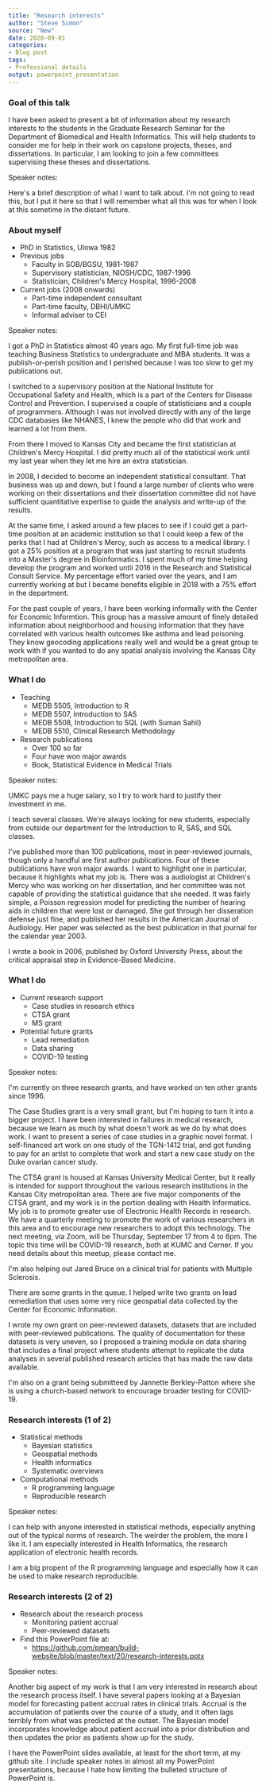 ```yaml
---
title: "Research interests"
author: "Steve Simon"
source: "New"
date: 2020-09-01
categories:
- Blog post
tags:
- Professional details
output: powerpoint_presentation
---
```


### Goal of this talk

I have been asked to present a bit of information about my research interests to the students in the Graduate Research Seminar for the Department of Biomedical and Health Informatics. This will help students to consider me for help in their work on capstone projects, theses, and dissertations. In particular, I am looking to join a few committees supervising these theses and dissertations.

<div class="notes">

Speaker notes:

Here's a brief description of what I want to talk about. I'm not going to read this, but I put it here so that I will remember what all this was for when I look at this sometime in the distant future.

</div>

### About myself
+ PhD in Statistics, UIowa 1982
+ Previous jobs
  + Faculty in SOB/BGSU, 1981-1987
  + Supervisory statistician, NIOSH/CDC, 1987-1996
  + Statistician, Children's Mercy Hospital, 1996-2008
+ Current jobs (2008 onwards)
  + Part-time independent consultant
  + Part-time faculty, DBHI/UMKC
  + Informal adviser to CEI

<div class="notes">

Speaker notes:

I got a PhD in Statistics almost 40 years ago. My first full-time job was teaching Business Statistics to undergraduate and MBA students. It was a publish-or-perish position and I perished because I was too slow to get my publications out.

I switched to a supervisory position at the National Institute for Occupational Safety and Health, which is a part of the Centers for Disease Control and Prevention. I supervised a couple of statisticians and a couple of programmers. Although I was not involved directly with any of the large CDC databases like NHANES, I knew the people who did that work and learned a lot from them.

From there I moved to Kansas City and became the first statistician at Children's Mercy Hospital. I did pretty much all of the statistical work until my last year when they let me hire an extra statistician.

In 2008, I decided to become an independent statistical consultant. That business was up and down, but I found a large number of clients who were working on their dissertations and their dissertation committee did not have sufficient quantitative expertise to guide the analysis and write-up of the results.

At the same time, I asked around a few places to see if I could get a part-time position at an academic institution so that I could keep a few of the perks that I had at Children's Mercy, such as access to a medical library. I got a 25% position at a program that was just starting to recruit students into a Master's degree in Bioinformatics. I spent much of my time helping develop the program and worked until 2016 in the Research and Statistical Consult Service. My percentage effort varied over the years, and I am currently working at but I became benefits eligible in 2018 with a 75% effort in the department.

For the past couple of years, I have been working informally with the Center for Economic Informtion. This group has a massive amount of finely detailed information about neighborhood and housing information that they have correlated with various health outcomes like asthma and lead poisoning. They know geocoding applications really well and would be a great group to work with if you wanted to do any spatial analysis involving the Kansas City metropolitan area.

</div>

### What I do
+ Teaching
  + MEDB 5505, Introduction to R
  + MEDB 5507, Introduction to SAS
  + MEDB 5508, Introduction to SQL (with Suman Sahil)
  + MEDB 5510, Clinical Research Methodology
+ Research publications
  + Over 100 so far
  + Four have won major awards
  + Book, Statistical Evidence in Medical Trials
  
  
<div class="notes">

Speaker notes:

UMKC pays me a huge salary, so I try to work hard to justify their investment in me.

I teach several classes. We're always looking for new students, especially from outside our department for the Introduction to R, SAS, and SQL classes.

I've published more than 100 publications, most in peer-reviewed journals, though only a handful are first author publications. Four of these publications have won major awards. I want to highlight one in particular, because it highlights what my job is. There was a audiologist at Children's Mercy who was working on her dissertation, and her committee was not capable of providing the statistical guidance that she needed. It was fairly simple, a Poisson regression model for predicting the number of hearing aids in children that were lost or damaged. She got through her disseration defense just fine, and published her results in the American Journal of Audiology. Her paper was selected as the best publication in that journal for the calendar year 2003.

I wrote a book in 2006, published by Oxford University Press, about the critical appraisal step in Evidence-Based Medicine.

</div>
  
### What I do
+ Current research support
  + Case studies in research ethics
  + CTSA grant
  + MS grant
+ Potential future grants
  + Lead remediation
  + Data sharing
  + COVID-19 testing

<div class="notes">

Speaker notes:

I'm currently on three research grants, and have worked on ten other grants since 1996.

The Case Studies grant is a very small grant, but I'm hoping to turn it into a bigger project. I have been interested in failures in medical research, because we learn as much by what doesn't work as we do by what does work. I want to present a series of case studies in a graphic novel format. I self-financed art work on one study of the TGN-1412 trial, and got funding to pay for an artist to complete that work and start a new case study on the Duke ovarian cancer study.

The CTSA grant is housed at Kansas University Medical Center, but it really is intended for support throughout the various research institutions in the Kansas City metropolitan area. There are five major components of the CTSA grant, and my work is in the portion dealing with Health Informatics. My job is to promote greater use of Electronic Health Records in research. We have a quarterly meeting to promote the work of various researchers in this area and to encourage new researchers to adopt this technology. The next meeting, via Zoom, will be Thursday, September 17 from 4 to 6pm. The topic this time will be COVID-19 research, both at KUMC and Cerner. If you need details about this meetup, please contact me.

I'm also helping out Jared Bruce on a clinical trial for patients with Multiple Sclerosis.

There are some grants in the queue. I helped write two grants on lead remediation that uses some very nice geospatial data collected by the Center for Economic Information.

I wrote my own grant on peer-reviewed datasets, datasets that are included with peer-reviewed publications. The quality of documentation for these datasets is very uneven, so I proposed a training module on data sharing that includes a final project where students attempt to replicate the data analyses in several published research articles that has made the raw data available.

I'm also on a grant being submitteed by Jannette Berkley-Patton where she is using a church-based network to encourage broader testing for COVID-19.

</div>
  
### Research interests (1 of 2)
+ Statistical methods
  + Bayesian statistics
  + Geospatial methods
  + Health informatics
  + Systematic overviews
+ Computational methods
  + R programming language
  + Reproducible research

<div class="notes">

Speaker notes:

I can help with anyone interested in statistical methods, especially anything out of the typical norms of research. The weirder the problem, the more I like it. I am especially interested in Health Informatics, the research application of electronic health records.

I am a big propent of the R programming language and especially how it can be used to make research reproducible.

</div>

### Research interests (2 of 2)
+ Research about the research process
  + Monitoring patient accrual
  + Peer-reviewed datasets
+ Find this PowerPoint file at:
  + https://github.com/pmean/build-website/blob/master/text/20/research-interests.pptx

<div class="notes">

Speaker notes:

Another big aspect of my work is that I am very interested in research about the research process itself. I have several papers looking at a Bayesian model for forecasting patient accrual rates in clinical trials. Accrual is the accumulation of patients over the course of a study, and it often lags terribly from what was predicted at the outset. The Bayesian model incorporates knowledge about patient accrual into a prior distribution and then updates the prior as patients show up for the study.

I have the PowerPoint slides available, at least for the short term, at my github site. I include speaker notes in almost all my PowerPoint presentations, because I hate how limiting the bulleted structure of PowerPoint is.

</div>

